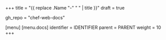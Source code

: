 +++
title = "{{ replace .Name "-" " " | title }}"
draft = true

gh_repo = "chef-web-docs"

[menu]
  [menu.docs]
    identifier = IDENTIFIER
    parent = PARENT
    weight = 10
+++


